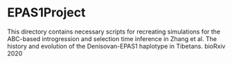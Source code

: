 # EPAS1Project

This directory contains necessary scripts for recreating simulations for the ABC-based introgression and selection time inference in Zhang et al. The history and evolution of the Denisovan-EPAS1 haplotype in Tibetans. bioRxiv 2020




